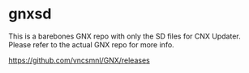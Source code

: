 # gnxsd

This is a barebones GNX repo with only the SD files for CNX Updater. Please refer to the actual GNX repo for more info.

https://github.com/vncsmnl/GNX/releases
